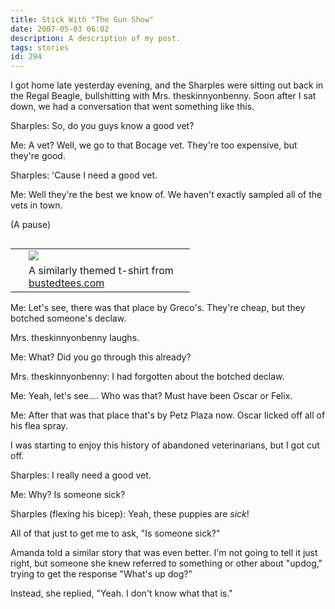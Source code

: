 ```yaml
---
title: Stick With "The Gun Show"
date: 2007-05-03 06:02
description: A description of my post.
tags: stories
id: 294
---
```

I got home late yesterday evening, and the Sharples were sitting out back in the Regal Beagle, bullshitting with Mrs. theskinnyonbenny.  Soon after I sat down, we had a conversation that went something like this.

Sharples:  So, do you guys know a good vet?

Me:  A vet?  Well, we go to that Bocage vet.  They're too expensive, but they're good.

Sharples:  'Cause I need a good vet.

Me:  Well they're the best we know of.  We haven't exactly sampled all of the vets in town.

(A pause)

<table cellpadding="2" align="right"><tr><td width="5" rowspan="2"><spacer type="block" width="5" height="1"></td><td width="250" ><img src="/img/dikfore.jpg"></td></tr><tr><td class="caption" width="250">A similarly themed t-shirt from <a href="http://www.bustedtees.com/shirt/dikfore/male" target="_blank">bustedtees.com</a></td></tr></table>

Me:  Let's see, there was that place by Greco's.  They're cheap, but they botched someone's declaw.

Mrs. theskinnyonbenny laughs.

Me:  What?  Did you go through this already?

Mrs. theskinnyonbenny:  I had forgotten about the botched declaw.

Me:  Yeah, let's see....  Who was that?  Must have been Oscar or Felix.

Me:  After that was that place that's by Petz Plaza now.  Oscar licked off all of his flea spray.

I was starting to enjoy this history of abandoned veterinarians, but I got cut off.

Sharples:  I really need a good vet.

Me:  Why?  Is someone sick?

Sharples (flexing his bicep):  Yeah, these puppies are <i>sick</i>!

All of that just to get me to ask, "Is someone sick?"

Amanda told a similar story that was even better.  I'm not going to tell it just right, but someone she knew referred to something or other about "updog," trying to get the response "What's up dog?"

Instead, she replied, "Yeah.  I don't know what that is."



